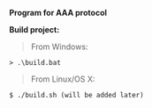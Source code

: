 **Program for AAA protocol**

**Build project:**
>From Windows:
```
> .\build.bat
```
>From Linux/OS X:
```
$ ./build.sh (will be added later)